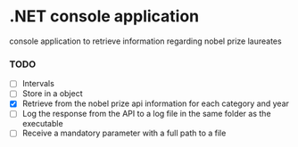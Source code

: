 
# .NET console application

console application to retrieve information regarding nobel prize laureates

### TODO

- [ ] Intervals
- [ ] Store in a object
- [x] Retrieve from the nobel prize api information for each category and year
- [ ] Log the response from the API to a log file in the same folder as the executable
- [ ]  Receive a mandatory parameter with a full path to a file
